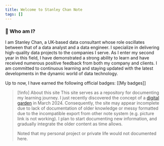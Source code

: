 ```yaml
---
title: Welcome to Stanley Chan Note
tags: []
---
```

### 👋 Who am I?
I am Stanley Chan, a UK-based data consultant whose role oscillates between that of a data analyst and a data engineer. I specialize in delivering high-quality data projects to the companies I serve. As I enter my second year in this field, I have demonstrated a strong ability to learn and have received numerous positive feedback from both my company and clients. I am committed to continuous learning and staying updated with the latest developments in the dynamic world of data technology.

Up to now, I have earned the following official badges: [[My badges]]

>[!info] About this site
>This site serves as a repository for documenting my learning journey. I just recently discovered the concept of a [digital garden](https://jzhao.xyz/posts/networked-thought) in March 2024. Consequently, the site may appear incomplete due to lack of documentation of older knowledge or messy formatted due to the incompatible export from other note system (e.g. picture link is not working). I plan to start documenting new information, and gradually integrate the older content as time allows.
>
>Noted that my personal project or private life would not documented here.
